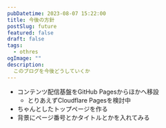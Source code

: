 ```yaml
---
pubDatetime: 2023-08-07 15:22:00
title: 今後の方針
postSlug: future
featured: false
draft: false
tags:
  - othres
ogImage: ""
description:
  このブログを今後どうしていくか
---
```


- コンテンツ配信基盤をGitHub Pagesからほかへ移設
  - とりあえずCloudflare Pagesを検討中
- ちゃんとしたトップページを作る
- 背景にページ番号とかタイトルとかを入れてみる